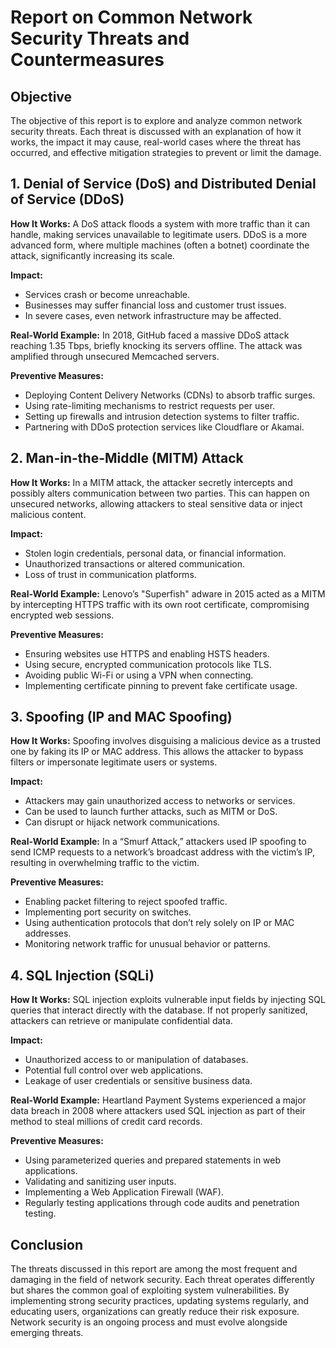 
# Report on Common Network Security Threats and Countermeasures

## Objective
The objective of this report is to explore and analyze common network security threats. Each threat is discussed with an explanation of how it works, the impact it may cause, real-world cases where the threat has occurred, and effective mitigation strategies to prevent or limit the damage.

## 1. Denial of Service (DoS) and Distributed Denial of Service (DDoS)
**How It Works:** A DoS attack floods a system with more traffic than it can handle, making services unavailable to legitimate users. DDoS is a more advanced form, where multiple machines (often a botnet) coordinate the attack, significantly increasing its scale.

**Impact:**
- Services crash or become unreachable.
- Businesses may suffer financial loss and customer trust issues.
- In severe cases, even network infrastructure may be affected.

**Real-World Example:** In 2018, GitHub faced a massive DDoS attack reaching 1.35 Tbps, briefly knocking its servers offline. The attack was amplified through unsecured Memcached servers.

**Preventive Measures:**
- Deploying Content Delivery Networks (CDNs) to absorb traffic surges.
- Using rate-limiting mechanisms to restrict requests per user.
- Setting up firewalls and intrusion detection systems to filter traffic.
- Partnering with DDoS protection services like Cloudflare or Akamai.

## 2. Man-in-the-Middle (MITM) Attack
**How It Works:** In a MITM attack, the attacker secretly intercepts and possibly alters communication between two parties. This can happen on unsecured networks, allowing attackers to steal sensitive data or inject malicious content.

**Impact:**
- Stolen login credentials, personal data, or financial information.
- Unauthorized transactions or altered communication.
- Loss of trust in communication platforms.

**Real-World Example:** Lenovo’s "Superfish" adware in 2015 acted as a MITM by intercepting HTTPS traffic with its own root certificate, compromising encrypted web sessions.

**Preventive Measures:**
- Ensuring websites use HTTPS and enabling HSTS headers.
- Using secure, encrypted communication protocols like TLS.
- Avoiding public Wi-Fi or using a VPN when connecting.
- Implementing certificate pinning to prevent fake certificate usage.

## 3. Spoofing (IP and MAC Spoofing)
**How It Works:** Spoofing involves disguising a malicious device as a trusted one by faking its IP or MAC address. This allows the attacker to bypass filters or impersonate legitimate users or systems.

**Impact:**
- Attackers may gain unauthorized access to networks or services.
- Can be used to launch further attacks, such as MITM or DoS.
- Can disrupt or hijack network communications.

**Real-World Example:** In a “Smurf Attack,” attackers used IP spoofing to send ICMP requests to a network’s broadcast address with the victim’s IP, resulting in overwhelming traffic to the victim.

**Preventive Measures:**
- Enabling packet filtering to reject spoofed traffic.
- Implementing port security on switches.
- Using authentication protocols that don’t rely solely on IP or MAC addresses.
- Monitoring network traffic for unusual behavior or patterns.

## 4. SQL Injection (SQLi)
**How It Works:** SQL injection exploits vulnerable input fields by injecting SQL queries that interact directly with the database. If not properly sanitized, attackers can retrieve or manipulate confidential data.

**Impact:**
- Unauthorized access to or manipulation of databases.
- Potential full control over web applications.
- Leakage of user credentials or sensitive business data.

**Real-World Example:** Heartland Payment Systems experienced a major data breach in 2008 where attackers used SQL injection as part of their method to steal millions of credit card records.

**Preventive Measures:**
- Using parameterized queries and prepared statements in web applications.
- Validating and sanitizing user inputs.
- Implementing a Web Application Firewall (WAF).
- Regularly testing applications through code audits and penetration testing.

## Conclusion
The threats discussed in this report are among the most frequent and damaging in the field of network security. Each threat operates differently but shares the common goal of exploiting system vulnerabilities. By implementing strong security practices, updating systems regularly, and educating users, organizations can greatly reduce their risk exposure. Network security is an ongoing process and must evolve alongside emerging threats.
